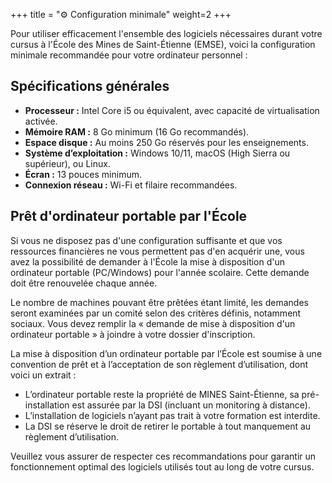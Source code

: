 +++
title = "⚙️ Configuration minimale"
weight=2
+++

Pour utiliser efficacement l'ensemble des logiciels nécessaires durant votre cursus à l'École des Mines de Saint-Étienne (EMSE), voici la configuration minimale recommandée pour votre ordinateur personnel :

## Spécifications générales

- **Processeur :** Intel Core i5 ou équivalent, avec capacité de virtualisation activée.
- **Mémoire RAM :** 8 Go minimum (16 Go recommandés).
- **Espace disque :** Au moins 250 Go réservés pour les enseignements.
- **Système d’exploitation :** Windows 10/11, macOS (High Sierra ou supérieur), ou Linux.
- **Écran :** 13 pouces minimum.
- **Connexion réseau :** Wi-Fi et filaire recommandées.


## Prêt d'ordinateur portable par l'École

Si vous ne disposez pas d'une configuration suffisante et que vos ressources financières ne vous permettent pas d'en acquérir une, vous avez la possibilité de demander à l'École la mise à disposition d'un ordinateur portable (PC/Windows) pour l'année scolaire. Cette demande doit être renouvelée chaque année.

Le nombre de machines pouvant être prêtées étant limité, les demandes seront examinées par un comité selon des critères définis, notamment sociaux. Vous devez remplir la « demande de mise à disposition d'un ordinateur portable » à joindre à votre dossier d'inscription.

La mise à disposition d’un ordinateur portable par l’École est soumise à une convention de prêt et à l’acceptation de son règlement d’utilisation, dont voici un extrait :
- L’ordinateur portable reste la propriété de MINES Saint-Étienne, sa pré-installation est assurée par la DSI (incluant un monitoring à distance).
- L’installation de logiciels n’ayant pas trait à votre formation est interdite.
- La DSI se réserve le droit de retirer le portable à tout manquement au règlement d’utilisation.

Veuillez vous assurer de respecter ces recommandations pour garantir un fonctionnement optimal des logiciels utilisés tout au long de votre cursus.

